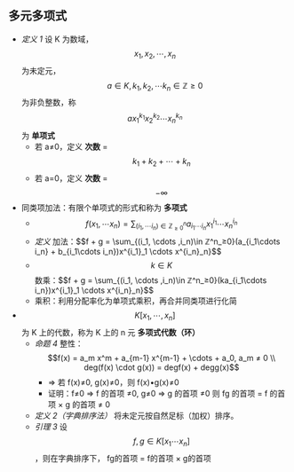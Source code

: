 ## 多元多项式
- *定义 1* 设 K 为数域， $$x_1, x_2, \cdots , x_n$$ 为未定元， $$a \in K, k_1, k_2, \cdots k_n \in ℤ ≥ 0$$ 为非负整数，称 $$ax_1^{k_1}x_2^{k_2} \cdots x_n^{k_n}$$ 为 **单项式**
	- 若 a≠0，定义 **次数** = $$k_1 + k_2 + \cdots +k_n$$
	- 若 a=0，定义 **次数** = $$-\infty$$
- 同类项加法：有限个单项式的形式和称为 **多项式**
	- $$f(x_1, \cdots x_n) = \sum_{(i_1, \cdots i_n)\in ℤ^n_{≥0}}a_{i_1\cdots i_n}x^{i_1}_1 \cdots x^{i_n}_n$$
	- *定义* 加法：$$f + g = \sum_{(i_1, \cdots ,i_n)\in ℤ^n_≥0}(a_{i_1\cdots i_n} + b_{i_1\cdots i_n})x^{i_1}_1 \cdots x^{i_n}_n}$$
	- $$k \in K$$ 数乘：$$f + g = \sum_{(i_1, \cdots ,i_n)\in ℤ^n_≥0}(ka_{i_1\cdots i_n})x^{i_1}_1 \cdots x^{i_n}_n}$$
	- 乘积：利用分配率化为单项式乘积，再合并同类项进行化简
- $$K[x_1, \cdots ,x_n]$$ 为 K 上的代数，称为 K 上的 n 元 **多项式代数（环）**
	- *命题 4* 整性： $$f(x) = a_m x^m + a_{m-1} x^{m-1} + \cdots + a_0, a_m ≠ 0 \\ deg(f(x) \cdot g(x)) = degf(x) + degg(x)$$
		- ⇒ 若 f(x)≠0, g(x)≠0，则 f(x)•g(x)≠0
		- 证明：f≠0 ⇒ f 的首项 ≠0, g≠0 ⇒ g 的首项 ≠0
		则 fg 的首项 = f 的首项 × g 的首项 ≠ 0
	- *定义 2（字典排序法）* 将未定元按自然足标（加权）排序。 
	- *引理 3* 设 $$f,g \in K[x_1 \cdots x_n]$$ ，则在字典排序下， fg的首项 = f的首项 × g的首项